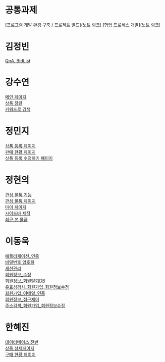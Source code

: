 # 공통과제
[프로그램 개발 환경 구축 / 프로젝트 빌드](노트 링크)
[협업 프로세스 개발](노트 링크)

# 김정빈
[QnA, BidList](하브루타/하브루타_노트_김정빈(QnA,BidList).md)

# 강수연
[메인 페이지](하브루타/하브루타_노트_강수연(메인페이지).md)<br>
[상품 정렬](하브루타/하브루타_노트_강수연(상품정렬).md)<br>
[키워드로 검색](하브루타/하브루타_노트_강수연(키워드로검색).md)

# 정민지
[상품 등록 페이지](하브루타/하브루타_노트_정민지(상품등록페이지).md)<br>
[판매 현황 페이지](하브루타/하브루타_노트_정민지(판매현황페이지).md)<br>
[상품 등록 수정하기 페이지](하브루타/하브루타_노트_정민지(상품등록수정하기).md)

# 정현의
[관심 물품 기능](하브루타/하브루타_노트_정현의(관심물품기능).md)<br>
[관심 물품 페이지](하브루타/하브루타_노트_정현의(관심물품페이지).md)<br>
[마이 페이지](하브루타/하브루타_노트_정현의(마이페이지).md)<br>
[사이드바 제작](하브루타/하브루타_노트_정현의(사이드바).md)<br>
[최근 본 물품](하브루타/하브루타_노트_정현의(오늘본물품).md)

# 이동욱
[애플리케이션_인증](하브루타/하브루타_노트_이동욱(애플리케이션_인증).md)<br>
[비밀번호 암호화](하브루타/하브루타_노트_이동욱(비밀번호_암호화).md)<br>
[세션관리](하브루타/하브루타_노트_이동욱(세션관리).md)<br>
[회원정보_수정](하브루타/하브루타_노트_이동욱(회원정보_수정).md)<br>
[회원정보_회원탈퇴DB](하브루타/하브루타_노트_이동욱(회원정보_회원탈퇴DB).md)<br>
[유효성검사_회원가입_회원정보수정](하브루타/하브루타_노트_이동욱(유효성검사_회원가입_회원정보수정).md)<br>
[회원가입_이메일_인증](하브루타/하브루타_노트_이동욱(회원가입_이메일_인증).md)<br>
[회원정보_접근제어](하브루타/하브루타_노트_이동욱(회원정보_접근제어).md)<br>
[주소검색_회원가입_회원정보수정](하브루타/하브루타_노트_이동욱(주소검색_회원가입_회원정보수정).md)



# 한혜진
[데이터베이스 전반](하브루타/하브루타_노트_한혜진(데이터베이스_전반).md)<br>
[상품 상세페이지](하브루타/하브루타_노트_한혜진(상품상세페이지).md)<br>
[구매 현황 페이지](하브루타/하브루타_노트_한혜진(구매현황).md)<br>
